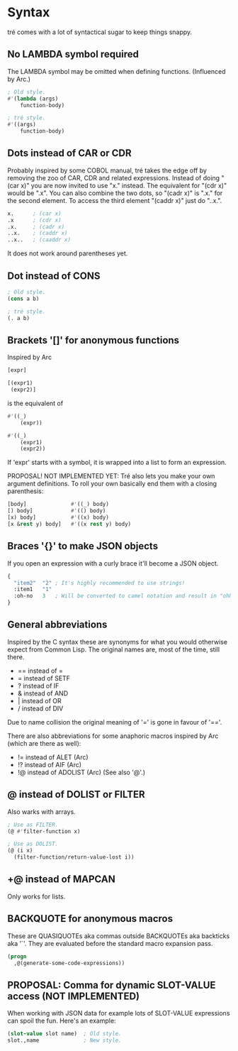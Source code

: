 # Syntax

tré comes with a lot of syntactical sugar to keep things snappy.

## No LAMBDA symbol required

The LAMBDA symbol may be omitted when defining functions.
(Influenced by Arc.)

```lisp
; Old style.
#'(lambda (args)
    function-body)

; tré style.
#'((args)
    function-body)
```

## Dots instead of CAR or CDR

Probably inspired by some COBOL manual, tré takes
the edge off by removing the zoo of CAR, CDR and related
expressions.  Instead of doing "(car x)" you are now invited to
use "x." instead.  The equivalent for "(cdr x)" would be ".x".
You can also combine the two dots, so "(cadr x)" is ".x." for the
second element.  To access the third element "(caddr x)" just do
"..x.".

```lisp
x.      ; (car x)
.x      ; (cdr x)
.x.     ; (cadr x)
..x.    ; (caddr x)
..x..   ; (caaddr x)
```

It does not work around parentheses yet.

## Dot instead of CONS

```lisp
; Old style.
(cons a b)

; tré style.
(. a b)
```

## Brackets '[]' for anonymous functions

Inspired by Arc

```lisp
[expr]

[(expr1)
 (expr2)]
```

is the equivalent of

```lisp
#'((_)
    (expr))

#'((_)
    (expr1)
    (expr2))
```

If 'expr' starts with a symbol, it is wrapped into a list to
form an expression.

PROPOSAL!  NOT IMPLEMENTED YET:
Tré also lets you make your own argument definitions.  To roll
your own basically end them with a closing parenthesis:

```lisp
[body]              #'((_) body)
[) body]            #'(() body)
[x) body]           #'((x) body)
[x &rest y) body]   #'((x rest y) body)
```

## Braces '{}' to make JSON objects

If you open an expression with a curly brace it'll become a
JSON object.

```lisp
{
  "item2"  "2" ; It's highly recommended to use strings!
  :item1   "1"
  :oh-no   3   ; Will be converted to camel notation and result in "ohNo".
}
```

## General abbreviations

Inspired by the C syntax these are synonyms for what you
would otherwise expect from Common Lisp.  The original names
are, most of the time, still there.

* == instead of =
* = instead of SETF
* ? instead of IF
* & instead of AND
* | instead of OR
* / instead of DIV

Due to name collision the original meaning of '=' is gone
in favour of '=='.

There are also abbreviations for some anaphoric macros
inspired by Arc (which are there as well):

* != instead of ALET (Arc)
* !? instead of AIF (Arc)
* !@ instead of ADOLIST (Arc) (See also '@'.)


## @ instead of DOLIST or FILTER

Also warks with arrays.

```lisp
; Use as FILTER.
(@ #'filter-function x)
```

```lisp
; Use as DOLIST.
(@ (i x)
  (filter-function/return-value-lost i))
```

## +@ instead of MAPCAN

Only works for lists.

## BACKQUOTE for anonymous macros

These are QUASIQUOTEs aka commas outside BACKQUOTEs aka backticks
aka '`'.  They are evaluated before the standard macro expansion
pass.

```lisp
(progn
  ,@(generate-some-code-expressions))
```

## PROPOSAL: Comma for dynamic SLOT-VALUE access (NOT IMPLEMENTED)

When working with JSON data for example lots of SLOT-VALUE
expressions can spoil the fun.  Here's an example:

```lisp
(slot-value slot name)  ; Old style.
slot.,name              ; New style.
```
